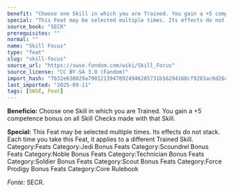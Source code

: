 ```yaml
---
benefit: "Choose one Skill in which you are Trained. You gain a +5 competence bonus on all Skill Checks made with that Skill."
special: "This Feat may be selected multiple times. Its effects do not stack. Each time you take this Feat, it applies to a different Trained Skill. Category:Feats Category:Jedi Bonus Feats Category:Scoundrel Bonus Feats Category:Noble Bonus Feats Category:Technician Bonus Feats Category:Soldier Bonus Feats Category:Scout Bonus Feats Category:Force Prodigy Bonus Feats Category:Core Rulebook"
source_book: "SECR"
prerequisites: ""
normal: ""
name: "Skill Focus"
type: "feat"
slug: "skill-focus"
source_url: "https://swse.fandom.com/wiki/Skill_Focus"
source_license: "CC BY-SA 3.0 (Fandom)"
import_hash: "7632e638029a79012139478924946205731b56294168cf9283ac6d26c06fbc08"
last_imported: "2025-09-11"
tags: [SWSE, Feat]
---
```

**Beneficio:** Choose one Skill in which you are Trained. You gain a +5 competence bonus on all Skill Checks made with that Skill.

**Special:** This Feat may be selected multiple times. Its effects do not stack. Each time you take this Feat, it applies to a different Trained Skill. Category:Feats Category:Jedi Bonus Feats Category:Scoundrel Bonus Feats Category:Noble Bonus Feats Category:Technician Bonus Feats Category:Soldier Bonus Feats Category:Scout Bonus Feats Category:Force Prodigy Bonus Feats Category:Core Rulebook

*Fonte:* SECR.
